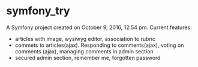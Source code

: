 symfony_try
===========

A Symfony project created on October 9, 2016, 12:54 pm.
Current features:
- articles with image, wysiwyg editor, association to rubric
- commets to articles(ajax). Responding to comments(ajax), voting on comments (ajax), managing comments in admin section
- secured admin section, remember me, forgotten password

